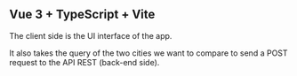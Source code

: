 ## Vue 3 + TypeScript + Vite

The client side is the UI interface of the app.

It also takes the query of the two cities we want to compare to send a POST request to the API REST (back-end side).
